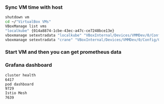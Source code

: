 ### Sync VM time with host

```sh
shutdown vm
cd ~/"VirtualBox VMs"
VBoxManage list vms
"localkube" {014a8874-1cbe-43ec-a47c-ce7248bce13e}
vboxmanage setextradata "localkube" "VBoxInternal/Devices/VMMDev/0/Config/GetHostTimeDisabled" "1"
vboxmanage setextradata "crane" "VBoxInternal/Devices/VMMDev/0/Config/GetHostTimeDisabled" "1"
```

### Start VM and then you can get prometheus data

### Grafana dashboard

```sh
cluster health
6417
pod dashboard
9729
Istio Mesh
7639
```

